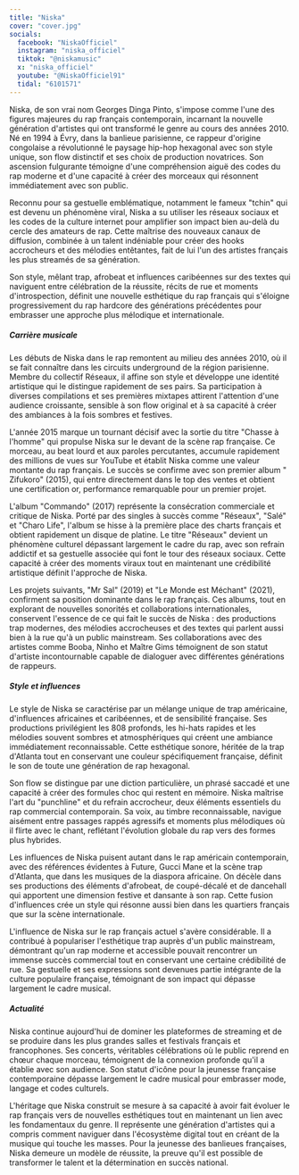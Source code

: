 ```yaml
---
title: "Niska"
cover: "cover.jpg"
socials:
  facebook: "NiskaOfficiel"
  instagram: "niska_officiel"
  tiktok: "@niskamusic"
  x: "niska_officiel"
  youtube: "@NiskaOfficiel91"
  tidal: "6101571"
---
```


Niska, de son vrai nom Georges Dinga Pinto, s'impose comme l'une des figures majeures du rap français contemporain,
incarnant la nouvelle génération d'artistes qui ont transformé le genre au cours des années 2010. Né en 1994 à Évry,
dans la banlieue parisienne, ce rappeur d'origine congolaise a révolutionné le paysage hip-hop hexagonal avec son style
unique, son flow distinctif et ses choix de production novatrices. Son ascension fulgurante témoigne d'une compréhension
aiguë des codes du rap moderne et d'une capacité à créer des morceaux qui résonnent immédiatement avec son public.

Reconnu pour sa gestuelle emblématique, notamment le fameux "tchin" qui est devenu un phénomène viral, Niska a su
utiliser les réseaux sociaux et les codes de la culture internet pour amplifier son impact bien au-delà du cercle des
amateurs de rap. Cette maîtrise des nouveaux canaux de diffusion, combinée à un talent indéniable pour créer des hooks
accrocheurs et des mélodies entêtantes, fait de lui l'un des artistes français les plus streamés de sa génération.

Son style, mêlant trap, afrobeat et influences caribéennes sur des textes qui naviguent entre célébration de la
réussite, récits de rue et moments d'introspection, définit une nouvelle esthétique du rap français qui s'éloigne
progressivement du rap hardcore des générations précédentes pour embrasser une approche plus mélodique et
internationale.

##### Carrière musicale

Les débuts de Niska dans le rap remontent au milieu des années 2010, où il se fait connaître dans les circuits
underground de la région parisienne. Membre du collectif Réseaux, il affine son style et développe une identité
artistique qui le distingue rapidement de ses pairs. Sa participation à diverses compilations et ses premières mixtapes
attirent l'attention d'une audience croissante, sensible à son flow original et à sa capacité à créer des ambiances à la
fois sombres et festives.

L'année 2015 marque un tournant décisif avec la sortie du titre "Chasse à l'homme" qui propulse Niska sur le devant de
la scène rap française. Ce morceau, au beat lourd et aux paroles percutantes, accumule rapidement des millions de vues
sur YouTube et établit Niska comme une valeur montante du rap français. Le succès se confirme avec son premier album "
Zifukoro" (2015), qui entre directement dans le top des ventes et obtient une certification or, performance remarquable
pour un premier projet.

L'album "Commando" (2017) représente la consécration commerciale et critique de Niska. Porté par des singles à succès
comme "Réseaux", "Salé" et "Charo Life", l'album se hisse à la première place des charts français et obtient rapidement
un disque de platine. Le titre "Réseaux" devient un phénomène culturel dépassant largement le cadre du rap, avec son
refrain addictif et sa gestuelle associée qui font le tour des réseaux sociaux. Cette capacité à créer des moments
viraux tout en maintenant une crédibilité artistique définit l'approche de Niska.

Les projets suivants, "Mr Sal" (2019) et "Le Monde est Méchant" (2021), confirment sa position dominante dans le rap
français. Ces albums, tout en explorant de nouvelles sonorités et collaborations internationales, conservent l'essence
de ce qui fait le succès de Niska : des productions trap modernes, des mélodies accrocheuses et des textes qui parlent
aussi bien à la rue qu'à un public mainstream. Ses collaborations avec des artistes comme Booba, Ninho et Maître Gims
témoignent de son statut d'artiste incontournable capable de dialoguer avec différentes générations de rappeurs.

##### Style et influences

Le style de Niska se caractérise par un mélange unique de trap américaine, d'influences africaines et caribéennes, et de
sensibilité française. Ses productions privilégient les 808 profonds, les hi-hats rapides et les mélodies souvent
sombres et atmosphériques qui créent une ambiance immédiatement reconnaissable. Cette esthétique sonore, héritée de la
trap d'Atlanta tout en conservant une couleur spécifiquement française, définit le son de toute une génération de rap
hexagonal.

Son flow se distingue par une diction particulière, un phrasé saccadé et une capacité à créer des formules choc qui
restent en mémoire. Niska maîtrise l'art du "punchline" et du refrain accrocheur, deux éléments essentiels du rap
commercial contemporain. Sa voix, au timbre reconnaissable, navigue aisément entre passages rappés agressifs et moments
plus mélodiques où il flirte avec le chant, reflétant l'évolution globale du rap vers des formes plus hybrides.

Les influences de Niska puisent autant dans le rap américain contemporain, avec des références évidentes à Future, Gucci
Mane et la scène trap d'Atlanta, que dans les musiques de la diaspora africaine. On décèle dans ses productions des
éléments d'afrobeat, de coupé-décalé et de dancehall qui apportent une dimension festive et dansante à son rap. Cette
fusion d'influences crée un style qui résonne aussi bien dans les quartiers français que sur la scène internationale.

L'influence de Niska sur le rap français actuel s'avère considérable. Il a contribué à populariser l'esthétique trap
auprès d'un public mainstream, démontrant qu'un rap moderne et accessible pouvait rencontrer un immense succès
commercial tout en conservant une certaine crédibilité de rue. Sa gestuelle et ses expressions sont devenues partie
intégrante de la culture populaire française, témoignant de son impact qui dépasse largement le cadre musical.

##### Actualité

Niska continue aujourd'hui de dominer les plateformes de streaming et de se produire dans les plus grandes salles et
festivals français et francophones. Ses concerts, véritables célébrations où le public reprend en chœur chaque morceau,
témoignent de la connexion profonde qu'il a établie avec son audience. Son statut d'icône pour la jeunesse française
contemporaine dépasse largement le cadre musical pour embrasser mode, langage et codes culturels.

L'héritage que Niska construit se mesure à sa capacité à avoir fait évoluer le rap français vers de nouvelles
esthétiques tout en maintenant un lien avec les fondamentaux du genre. Il représente une génération d'artistes qui a
compris comment naviguer dans l'écosystème digital tout en créant de la musique qui touche les masses. Pour la jeunesse
des banlieues françaises, Niska demeure un modèle de réussite, la preuve qu'il est possible de transformer le talent et
la détermination en succès national.
